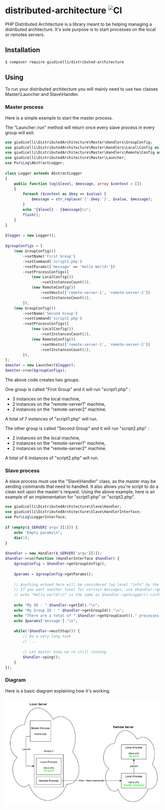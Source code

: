 
# distributed-architecture ![CI](https://github.com/giudicelli/distributed-architecture/workflows/CI/badge.svg)

PHP Distributed Architecture is a library meant to be helping managing a distributed architecture. It's sole purpose is to start processes on the local or remotes servers.

## Installation

```bash
$ composer require giudicelli/distributed-architecture
```

## Using

To run your distributed architecture you will mainly need to use two classes Master\Launcher and Slave\Handler.

### Master process

Here is a simple example to start the master process. 

The "Launcher::run" method will return once every slave process in every group will exit.

```php
use giudicelli\DistributedArchitecture\Master\Handlers\GroupConfig;
use giudicelli\DistributedArchitecture\Master\Handlers\Local\Config as LocalConfig;
use giudicelli\DistributedArchitecture\Master\Handlers\Remote\Config as RemoteConfig;
use giudicelli\DistributedArchitecture\Master\Launcher;
use Psr\Log\AbstractLogger;

class Logger extends AbstractLogger
{
    public function log($level, $message, array $context = [])
    {
        foreach ($context as $key => $value) {
            $message = str_replace('{'.$key.'}', $value, $message);
        }
        echo "{$level} - {$message}\n";
        flush();
    }
}

$logger = new Logger();

$groupConfigs = [
    (new GroupConfig())
        ->setName('First Group')
        ->setCommand('script1.php')
        ->setParams(['message' => 'Hello World!'])
        ->setProcessConfigs([
            (new LocalConfig())
                ->setInstancesCount(3),
            (new RemoteConfig())
                ->setHosts(['remote-server-1', 'remote-server-2'])
                ->setInstancesCount(2),
        ]),
    (new GroupConfig())
        ->setName('Second Group')
        ->setCommand('script2.php')
        ->setProcessConfigs([
            (new LocalConfig())
                ->setInstancesCount(2),
            (new RemoteConfig())
                ->setHosts(['remote-server-1', 'remote-server-2'])
                ->setInstancesCount(2),
        ]),
];
$master = new Launcher($logger);
$master->run($groupConfigs);
```

The above code creates two groups.

One group is called "First Group" and it will run "script1.php" :
- 3 instances on the local machine,
- 2 instances on the "remote-server1" machine,
- 2 instances on the "remote-server2" machine.

A total of 7 instances of "script1.php" will run.


The other group is called "Second Group" and it will run "script2.php" :
- 2 instances on the local machine,
- 2 instances on the "remote-server1" machine,
- 2 instances on the "remote-server2" machine.

A total of 6 instances of "script2.php" will run.

### Slave process

A slave process must use the "Slave\Handler" class, as the master may be sending commands that need to handled. It also allows you're script to do a clean exit upon the master's request. Using the above example, here is an example of an implementation for "script1.php" or "script2.php".

```php
use giudicelli\DistributedArchitecture\Slave\Handler;
use giudicelli\DistributedArchitecture\Slave\HandlerInterface;
use Psr\Log\LoggerInterface;

if (empty($_SERVER['argv'][1])) {
    echo "Empty params\n";
    die(1);
}

$handler = new Handler($_SERVER['argv'][1]);
$handler->run(function (HandlerInterface $handler) {
    $groupConfig = $handler->getGroupConfig();

    $params = $groupConfig->getParams();

    // Anything echoed here will be considered log level "info" by the master process.
    // If you want another level for certain messages, use $handler->getLogger().
    // echo "Hello world!\n" is the same as $handler->getLogger()->info('Hello world!')

    echo "My ID : ".$handler->getId()."\n";
    echo "My Group ID : ".$handler->getGroupId()."\n";
    echo "There are a total of ".$handler->getGroupCount()." processes in my group named \"".$groupConfig->getName()."\"\n";
    echo $params['message']."\n";

    while(!$handler->mustStop()) {
        // Do a very long task
        // ...

        // Let master know we're still running
        $handler->ping();
    }
});

```

### Diagram

Here is a basic diagram explaining how it's working.

![](https://github.com/giudicelli/distributed-architecture/raw/master/docs/distributed-architecture.png)
